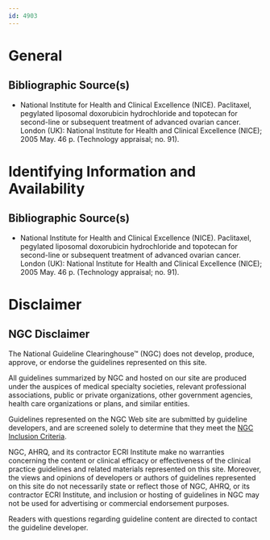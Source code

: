 ```yaml
---
id: 4903
---
```


# General

## Bibliographic Source(s)

- National Institute for Health and Clinical Excellence (NICE). Paclitaxel, pegylated liposomal doxorubicin hydrochloride and topotecan for second-line or subsequent treatment of advanced ovarian cancer. London (UK): National Institute for Health and Clinical Excellence (NICE); 2005 May. 46 p. (Technology appraisal; no. 91).

# Identifying Information and Availability

## Bibliographic Source(s)

- National Institute for Health and Clinical Excellence (NICE). Paclitaxel, pegylated liposomal doxorubicin hydrochloride and topotecan for second-line or subsequent treatment of advanced ovarian cancer. London (UK): National Institute for Health and Clinical Excellence (NICE); 2005 May. 46 p. (Technology appraisal; no. 91).

# Disclaimer

## NGC Disclaimer

The National Guideline Clearinghouse™ (NGC) does not develop, produce, approve, or endorse the guidelines represented on this site.

All guidelines summarized by NGC and hosted on our site are produced under the auspices of medical specialty societies, relevant professional associations, public or private organizations, other government agencies, health care organizations or plans, and similar entities.

Guidelines represented on the NGC Web site are submitted by guideline developers, and are screened solely to determine that they meet the [NGC Inclusion Criteria](/help-and-about/summaries/inclusion-criteria).

NGC, AHRQ, and its contractor ECRI Institute make no warranties concerning the content or clinical efficacy or effectiveness of the clinical practice guidelines and related materials represented on this site. Moreover, the views and opinions of developers or authors of guidelines represented on this site do not necessarily state or reflect those of NGC, AHRQ, or its contractor ECRI Institute, and inclusion or hosting of guidelines in NGC may not be used for advertising or commercial endorsement purposes.

Readers with questions regarding guideline content are directed to contact the guideline developer.

